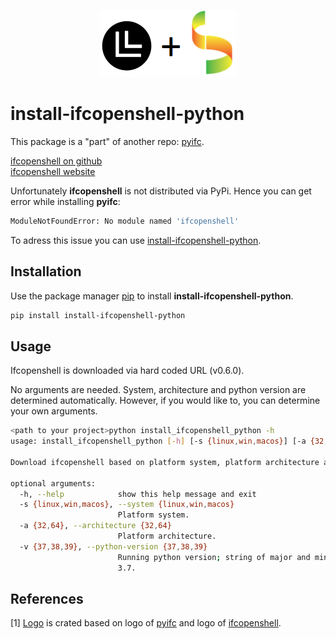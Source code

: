 <p align="center">
  <img src="https://github.com/tbrus/install-ifcopenshell-python/blob/master/logo.png?raw=true"/>
</p>

# install-ifcopenshell-python

This package is a "part" of another repo: 
[pyifc](https://github.com/tbrus/pyifc/).
 
[ifcopenshell on github](https://github.com/IfcOpenShell/IfcOpenShell)  
[ifcopenshell website](http://ifcopenshell.org/python)

Unfortunately **ifcopenshell** is not distributed via PyPi. Hence you can get 
error while installing **pyifc**:

```bash
ModuleNotFoundError: No module named 'ifcopenshell'
```

To adress this issue you can use 
[install-ifcopenshell-python](https://github.com/tbrus/install-ifcopenshell-python).

## Installation

Use the package manager [pip](https://pip.pypa.io/en/stable/) to install
**install-ifcopenshell-python**.

```bash
pip install install-ifcopenshell-python
```

## Usage

Ifcopenshell is downloaded via hard coded URL (v0.6.0).

No arguments are needed. System, architecture and python version are determined 
automatically. However, if you would like to, you can determine your own 
arguments.

```bash
<path to your project>python install_ifcopenshell_python -h
usage: install_ifcopenshell_python [-h] [-s {linux,win,macos}] [-a {32,64}] [-v {37,38,39}]

Download ifcopenshell based on platform system, platform architecture and running python version.

optional arguments:
  -h, --help            show this help message and exit
  -s {linux,win,macos}, --system {linux,win,macos}
                        Platform system.
  -a {32,64}, --architecture {32,64}
                        Platform architecture.
  -v {37,38,39}, --python-version {37,38,39}
                        Running python version; string of major and minor version, e.g. '39'. pyifc supports python >=
                        3.7.
```

## References

[1] [Logo](https://github.com/tbrus/install-ifcopenshell-python/blob/master/logo.png) 
is crated based on logo of [pyifc](https://github.com/tbrus/pyifc/) 
and logo of [ifcopenshell](http://ifcopenshell.org/python).